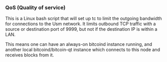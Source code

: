 ### QoS (Quality of service) ###

This is a Linux bash script that will set up tc to limit the outgoing bandwidth for connections to the Usm network. It limits outbound TCP traffic with a source or destination port of 9999, but not if the destination IP is within a LAN.

This means one can have an always-on bitcoind instance running, and another local bitcoind/bitcoin-qt instance which connects to this node and receives blocks from it.
